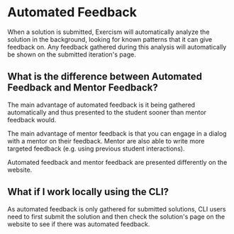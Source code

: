 # Automated Feedback

When a solution is submitted, Exercism will automatically analyze the solution in the background, looking for known patterns that it can give feedback on.
Any feedback gathered during this analysis will automatically be shown on the submitted iteration's page.

## What is the difference between Automated Feedback and Mentor Feedback?

The main advantage of automated feedback is it being gathered automatically and thus presented to the student sooner than mentor feedback would.

The main advantage of mentor feedback is that you can engage in a dialog with a mentor on their feedback.
Mentor are also able to write more targeted feedback (e.g. using previous student interactions).

Automated feedback and mentor feedback are presented differently on the website.

## What if I work locally using the CLI?

As automated feedback is only gathered for submitted solutions, CLI users need to first submit the solution and then check the solution's page on the website to see if there was automated feedback.
